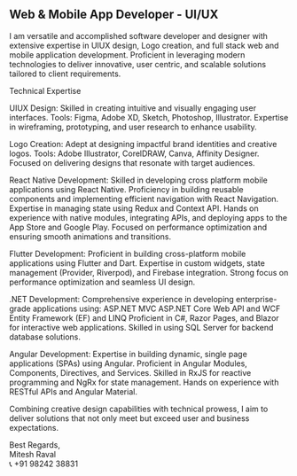 <H2> Web & Mobile App Developer - UI/UX </H2>
I am versatile and accomplished software developer and designer with extensive expertise in UIUX design, Logo creation, and full stack web and mobile application development. Proficient in leveraging modern technologies to deliver innovative, user centric, and scalable solutions tailored to client requirements.

Technical Expertise

UIUX Design:
Skilled in creating intuitive and visually engaging user interfaces.
Tools: Figma, Adobe XD, Sketch, Photoshop, Illustrator.
Expertise in wireframing, prototyping, and user research to enhance usability.

Logo Creation:
Adept at designing impactful brand identities and creative logos.
Tools: Adobe Illustrator, CorelDRAW, Canva, Affinity Designer.
Focused on delivering designs that resonate with target audiences.

React Native Development:
Skilled in developing cross platform mobile applications using React Native.
Proficiency in building reusable components and implementing efficient navigation with React Navigation.
Expertise in managing state using Redux and Context API.
Hands on experience with native modules, integrating APIs, and deploying apps to the App Store and Google Play.
Focused on performance optimization and ensuring smooth animations and transitions.

Flutter Development:
Proficient in building cross-platform mobile applications using Flutter and Dart.
Expertise in custom widgets, state management (Provider, Riverpod), and Firebase integration.
Strong focus on performance optimization and seamless UI design.

.NET Development:
Comprehensive experience in developing enterprise-grade applications using:
ASP.NET MVC
ASP.NET Core
Web API and WCF
Entity Framework (EF) and LINQ
Proficient in C#, Razor Pages, and Blazor for interactive web applications.
Skilled in using SQL Server for backend database solutions.

Angular Development:
Expertise in building dynamic, single page applications (SPAs) using Angular.
Proficient in Angular Modules, Components, Directives, and Services.
Skilled in RxJS for reactive programming and NgRx for state management.
Hands on experience with RESTful APIs and Angular Material.

Combining creative design capabilities with technical prowess, I aim to deliver solutions that not only meet but exceed user and business expectations.

Best Regards, <br>
Mitesh Raval <br>
📞 +91 98242 38831 <br>
